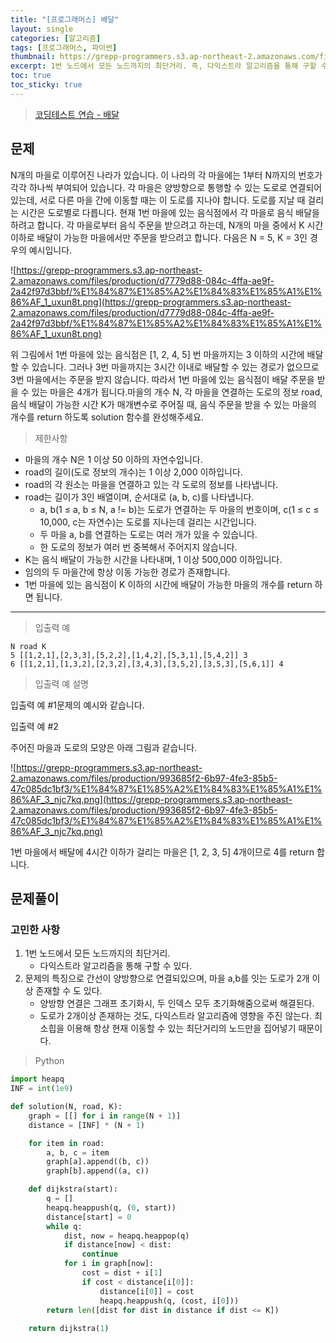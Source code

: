 ```yaml
---
title: "[프로그래머스] 배달"
layout: single
categories: [알고리즘]
tags: [프로그래머스, 파이썬]
thumbnail: https://grepp-programmers.s3.ap-northeast-2.amazonaws.com/files/production/d7779d88-084c-4ffa-ae9f-2a42f97d3bbf/%E1%84%87%E1%85%A2%E1%84%83%E1%85%A1%E1%86%AF_1_uxun8t.png
excerpt: 1번 노드에서 모든 노드까지의 최단거리. 즉, 다익스트라 알고리즘을 통해 구할 수 있다.
toc: true
toc_sticky: true
---
```


>[코딩테스트 연습 - 배달](https://programmers.co.kr/learn/courses/30/lessons/12978)
>

## 문제

N개의 마을로 이루어진 나라가 있습니다. 이 나라의 각 마을에는 1부터 N까지의 번호가 각각 하나씩 부여되어 있습니다. 각 마을은 양방향으로 통행할 수 있는 도로로 연결되어 있는데, 서로 다른 마을 간에 이동할 때는 이 도로를 지나야 합니다. 도로를 지날 때 걸리는 시간은 도로별로 다릅니다. 현재 1번 마을에 있는 음식점에서 각 마을로 음식 배달을 하려고 합니다. 각 마을로부터 음식 주문을 받으려고 하는데, N개의 마을 중에서 K 시간 이하로 배달이 가능한 마을에서만 주문을 받으려고 합니다. 다음은 N = 5, K = 3인 경우의 예시입니다.

![https://grepp-programmers.s3.ap-northeast-2.amazonaws.com/files/production/d7779d88-084c-4ffa-ae9f-2a42f97d3bbf/%E1%84%87%E1%85%A2%E1%84%83%E1%85%A1%E1%86%AF_1_uxun8t.png](https://grepp-programmers.s3.ap-northeast-2.amazonaws.com/files/production/d7779d88-084c-4ffa-ae9f-2a42f97d3bbf/%E1%84%87%E1%85%A2%E1%84%83%E1%85%A1%E1%86%AF_1_uxun8t.png)

위 그림에서 1번 마을에 있는 음식점은 [1, 2, 4, 5] 번 마을까지는 3 이하의 시간에 배달할 수 있습니다. 그러나 3번 마을까지는 3시간 이내로 배달할 수 있는 경로가 없으므로 3번 마을에서는 주문을 받지 않습니다. 따라서 1번 마을에 있는 음식점이 배달 주문을 받을 수 있는 마을은 4개가 됩니다.마을의 개수 N, 각 마을을 연결하는 도로의 정보 road, 음식 배달이 가능한 시간 K가 매개변수로 주어질 때, 음식 주문을 받을 수 있는 마을의 개수를 return 하도록 solution 함수를 완성해주세요.

> 제한사항

- 마을의 개수 N은 1 이상 50 이하의 자연수입니다.
- road의 길이(도로 정보의 개수)는 1 이상 2,000 이하입니다.
- road의 각 원소는 마을을 연결하고 있는 각 도로의 정보를 나타냅니다.
- road는 길이가 3인 배열이며, 순서대로 (a, b, c)를 나타냅니다.
    - a, b(1 ≤ a, b ≤ N, a != b)는 도로가 연결하는 두 마을의 번호이며, c(1 ≤ c ≤ 10,000, c는 자연수)는 도로를 지나는데 걸리는 시간입니다.
    - 두 마을 a, b를 연결하는 도로는 여러 개가 있을 수 있습니다.
    - 한 도로의 정보가 여러 번 중복해서 주어지지 않습니다.
- K는 음식 배달이 가능한 시간을 나타내며, 1 이상 500,000 이하입니다.
- 임의의 두 마을간에 항상 이동 가능한 경로가 존재합니다.
- 1번 마을에 있는 음식점이 K 이하의 시간에 배달이 가능한 마을의 개수를 return 하면 됩니다.

---

> 입출력 예

```
N road K
5 [[1,2,1],[2,3,3],[5,2,2],[1,4,2],[5,3,1],[5,4,2]] 3
6 [[1,2,1],[1,3,2],[2,3,2],[3,4,3],[3,5,2],[3,5,3],[5,6,1]] 4
```

> 입출력 예 설명

입출력 예 #1문제의 예시와 같습니다.

입출력 예 #2

주어진 마을과 도로의 모양은 아래 그림과 같습니다.

![https://grepp-programmers.s3.ap-northeast-2.amazonaws.com/files/production/993685f2-6b97-4fe3-85b5-47c085dc1bf3/%E1%84%87%E1%85%A2%E1%84%83%E1%85%A1%E1%86%AF_3_njc7kq.png](https://grepp-programmers.s3.ap-northeast-2.amazonaws.com/files/production/993685f2-6b97-4fe3-85b5-47c085dc1bf3/%E1%84%87%E1%85%A2%E1%84%83%E1%85%A1%E1%86%AF_3_njc7kq.png)

1번 마을에서 배달에 4시간 이하가 걸리는 마을은 [1, 2, 3, 5] 4개이므로 4를 return 합니다.

## 문제풀이

### 고민한 사항

1. 1번 노드에서 모든 노드까지의 최단거리.
    - 다익스트라 알고리즘을 통해 구할 수 있다.
2. 문제의 특징으로 간선이 양방향으로 연결되있으며, 마을 a,b를 잇는 도로가 2개 이상 존재할 수 도 있다. 
    - 양방향 연결은 그래프 초기화시, 두 인덱스 모두 초기화해줌으로써 해결된다.
    - 도로가 2개이상 존재하는 것도, 다익스트라 알고리즘에 영향을 주진 않는다. 최소힙을 이용해 항상 현재 이동할 수 있는 최단거리의 노드만을 집어넣기 때문이다.

> Python
> 

```python
import heapq
INF = int(1e9)

def solution(N, road, K):
    graph = [[] for i in range(N + 1)]
    distance = [INF] * (N + 1)

    for item in road:
        a, b, c = item
        graph[a].append((b, c))
        graph[b].append((a, c))

    def dijkstra(start):
        q = []
        heapq.heappush(q, (0, start))
        distance[start] = 0
        while q:
            dist, now = heapq.heappop(q)
            if distance[now] < dist:
                continue
            for i in graph[now]:
                cost = dist + i[1]
                if cost < distance[i[0]]:
                    distance[i[0]] = cost
                    heapq.heappush(q, (cost, i[0]))
        return len([dist for dist in distance if dist <= K])
    
    return dijkstra(1)
```